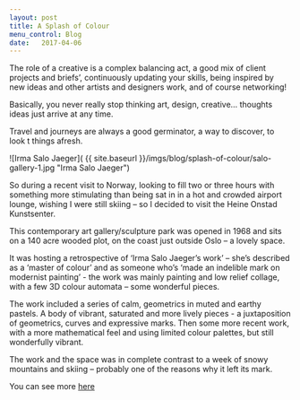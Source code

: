 ```yaml
---
layout: post
title: A Splash of Colour
menu_control: Blog
date:   2017-04-06
---
```


The role of a creative is a complex balancing act, a good mix of client projects and briefs’, continuously updating your skills, being inspired by new ideas and other artists and designers work, and of course networking!

Basically, you never really stop thinking art, design, creative… thoughts ideas just arrive at any time.

Travel and journeys are always a good germinator, a way to discover, to look t things afresh.

![Irma Salo Jaeger]( {{ site.baseurl }}/imgs/blog/splash-of-colour/salo-gallery-1.jpg "Irma Salo Jaeger")

So during a recent visit to Norway, looking to fill two or three hours with something more stimulating than being sat in in a hot and crowded airport lounge, wishing I were still skiing – so I decided to visit the Heine Onstad Kunstsenter. 

This contemporary art gallery/sculpture park was opened in 1968 and sits on a 140 acre wooded plot, on the coast just outside Oslo – a lovely space.

It was hosting a retrospective of ‘Irma Salo Jaeger’s work’ – she’s described as a ‘master of colour’ and as someone who’s ‘made an indelible mark on modernist painting’ - the work was mainly painting and low relief collage, with a few 3D colour automata – some wonderful pieces.

The work included a series of calm, geometrics in muted and earthy pastels.
A body of vibrant, saturated and more lively pieces - a juxtaposition of geometrics, curves and expressive marks. Then some more recent work, with a more mathematical feel and using limited colour palettes, but still wonderfully vibrant.

The work and the space was in complete contrast to a week of snowy mountains and skiing – probably one of the reasons why it left its mark.

You can see more <a href="http://henieonstadsanatorium.no" target="_blank" class="highlight-link">here </a>